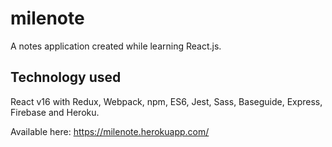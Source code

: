 # milenote
A notes application created while learning React.js.

## Technology used
React v16 with Redux, Webpack, npm, ES6, Jest, Sass, Baseguide, Express, Firebase and Heroku.

Available here: https://milenote.herokuapp.com/
